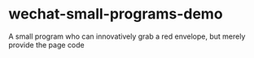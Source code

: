 # wechat-small-programs-demo
A small program who can innovatively grab a red envelope, but merely provide the page code
